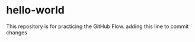 # hello-world
This repository is for practicing the GitHub Flow.
adding this line to commit changes
